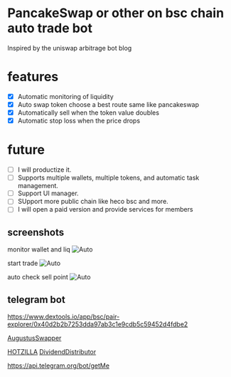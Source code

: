 # PancakeSwap or other on bsc chain auto trade bot

Inspired by the uniswap arbitrage bot blog

# features

- [x] Automatic monitoring of liquidity
- [x] Auto swap token choose a best route same like pancakeswap
- [x] Automatically sell when the token value doubles
- [x] Automatic stop loss when the price drops

# future
- [ ] I will productize it.
- [ ] Supports multiple wallets, multiple tokens, and automatic task management.
- [ ] Support UI manager.
- [ ] SUpport more public chain like heco bsc and more.
- [ ] I will open a paid version and provide services for members

## screenshots
monitor wallet and liq
![Auto](./screenshots/img.png)

start trade
![Auto](./screenshots/img_1.png)

auto check sell point
![Auto](./screenshots/img_2.png)


## telegram bot
https://www.dextools.io/app/bsc/pair-explorer/0x40d2b2b7253dda97ab3c1e9cdb5c59452d4fdbe2

[AugustusSwapper](https://bscscan.com/address/0xdef171fe48cf0115b1d80b88dc8eab59176fee57#code)

[HOTZILLA](https://bscscan.com/address/0x26303D4f293B70529C845a14cC4cDB475baC456a#code)
[DividendDistributor](https://bscscan.com/address/0xedc0e06882723d89c1b160340b2ed1623bab2ee0#code)


https://api.telegram.org/bot/getMe